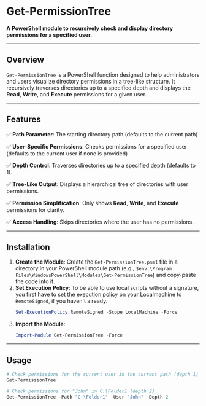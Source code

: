 # Get-PermissionTree

**A PowerShell module to recursively check and display directory permissions for a specified user.**

---

## Overview
`Get-PermissionTree` is a PowerShell function designed to help administrators and users visualize directory permissions in a tree-like structure. It recursively traverses directories up to a specified depth and displays the **Read**, **Write**, and **Execute** permissions for a given user.

---

## Features
✅ **Path Parameter**: The starting directory path (defaults to the current path)

✅ **User-Specific Permissions**: Checks permissions for a specified user (defaults to the current user if none is provided)

✅ **Depth Control**: Traverses directories up to a specified depth (defaults to 1).

✅ **Tree-Like Output**: Displays a hierarchical tree of directories with user permissions.

✅ **Permission Simplification**: Only shows **Read**, **Write**, and **Execute** permissions for clarity.

✅ **Access Handling**: Skips directories where the user has no permissions.

---

## Installation
1. **Create the Module**:
   Create the `Get-PermissionTree.psm1` file in a directory in your PowerShell module path (e.g., `$env:\Program Files\WindowsPowerShell\Modules\Get-PermissionTree`) and copy-paste the code into it.
2. **Set Execution Policy**:
   To be able to use local scripts without a signature, you first have to set the execution policy on your Localmachine to `RemoteSigned`, if you haven't already.
   ```powershell
   Set-ExecutionPolicy RemoteSigned -Scope LocalMachine -Force
3. **Import the Module**:
   ```powershell
   Import-Module Get-PermissionTree -Force

---

## Usage
```powershell
# Check permissions for the current user in the current path (depth 1)
Get-PermissionTree

# Check permissions for "John" in C:\Folder1 (depth 2)
Get-PermissionTree -Path "C:\Folder1" -User "John" -Depth 2